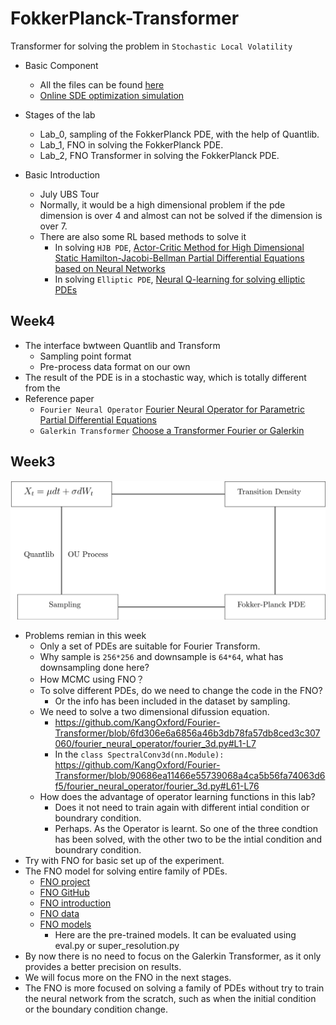 # FokkerPlanck-Transformer

Transformer for solving the problem in `Stochastic Local Volatility`
* Basic Component
  * All the files can be found [here](https://drive.google.com/drive/folders/1tUCTlFCo_-FoiCj-LkJdOsZrlSSq4mTe?usp=sharing)
  * [Online SDE optimization simulation](https://drive.google.com/file/d/1QRuUF7aWUdJ25q0jIrGUu63Mn1ohrIMp/view)
* Stages of the lab
  * Lab_0, sampling of the FokkerPlanck PDE, with the help of Quantlib.
  * Lab_1, FNO in solving the FokkerPlanck PDE.
  * Lab_2, FNO Transformer in solving the FokkerPlanck PDE.

* Basic Introduction
  * July UBS Tour
  * Normally, it would be a high dimensional problem if the pde dimension is over 4 and almost can not be solved if the dimension is over 7.
  * There are also some RL based methods to solve it
    * In solving `HJB PDE`, [Actor-Critic Method for High Dimensional Static Hamilton-Jacobi-Bellman Partial Differential Equations based on Neural Networks](https://drive.google.com/file/d/1HaaCSM7JVOiG9VpH0m72fsYW_urPEwsb/view?usp=sharing)   
    * In solving `Elliptic PDE`, [Neural Q-learning for solving elliptic PDEs](https://drive.google.com/file/d/1rh6Syg8r4UgnDKIBX7bOw2zkC_4DDMF6/view?usp=sharing)

## Week4
* The interface bwtween Quantlib and Transform
  * Sampling point format
  * Pre-process data format on our own
* The result of the PDE is in a stochastic way, which is totally different from the 
* Reference paper
  * `Fourier Neural Operator` [Fourier Neural Operator for Parametric Partial Differential Equations](https://drive.google.com/file/d/1izZPb4bfFm7nvD7k_cwRz_9v5moqR2oq/view?usp=sharing)
  * `Galerkin Transformer` [Choose a Transformer Fourier or Galerkin](https://drive.google.com/file/d/1PzW236pBHC71Ad-vTKiKo6NjVzeslYhp/view?usp=sharing)



## Week3

![Process](static/Process.svg)

* Problems remian in this week
  * Only a set of PDEs are suitable for Fourier Transform.
  * Why sample is `256*256` and downsample is `64*64`, what has downsampling done here?
  * How MCMC using FNO？
  * To solve different PDEs, do we need to change the code in the FNO?
    * Or the info has been included in the dataset by sampling.
  * We need to solve a two dimensional difussion equation.
    * https://github.com/KangOxford/Fourier-Transformer/blob/6fd306e6a6856a46b3db78fa57db8ced3c307060/fourier_neural_operator/fourier_3d.py#L1-L7
    * In the `class SpectralConv3d(nn.Module):`
    </br>https://github.com/KangOxford/Fourier-Transformer/blob/90686ea11466e55739068a4ca5b56fa74063d6f5/fourier_neural_operator/fourier_3d.py#L61-L76
  * How does the advantage of operator learning functions in this lab?
    * Does it not need to train again with different intial condition or boundrary condition.
    * Perhaps. As the Operator is learnt. So one of the three condtion has been solved, with the other two to be the intial condition and boundrary condition.
* Try with FNO for basic set up of the experiment.
* The FNO model for solving entire family of PDEs.
  * [FNO project](https://zongyi-li.github.io/neural-operator/)
  * [FNO GitHub](https://github.com/zongyi-li/fourier_neural_operator)
  * [FNO introduction](https://zongyi-li.github.io/blog/2020/fourier-pde/)
  * [FNO data](https://drive.google.com/drive/folders/1LfmrsIw6Wo_vbYhy3Azr4KVK8FeZDLT8?usp=sharing) 
  * [FNO models](https://drive.google.com/drive/folders/1pxQeQhE-M9OGbVIHr35fid4CDquXFWa-?usp=sharing)
    * Here are the pre-trained models. It can be evaluated using eval.py or super_resolution.py
* By now there is no need to focus on the Galerkin Transformer, as it only provides a better precision on results.
* We will focus more on the FNO in the next stages.
* The FNO is more focused on solving a family of PDEs without try to train the neural network from the scratch, such as when the initial condition or the boundary condition change.
